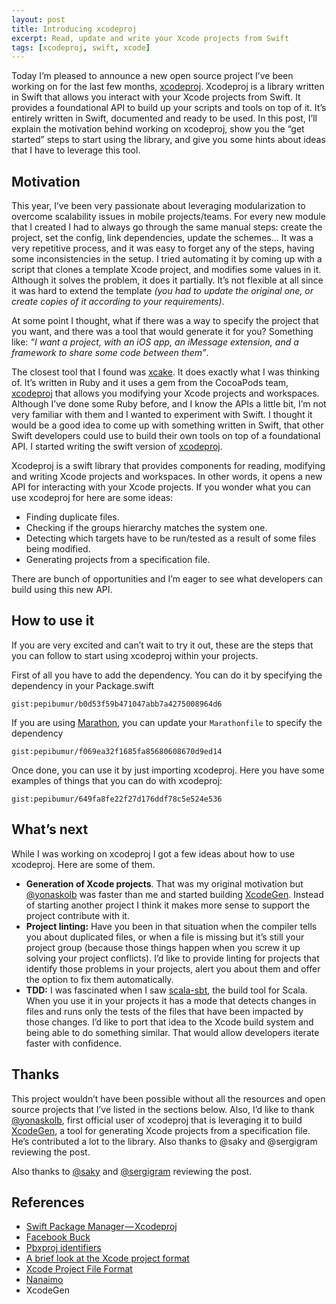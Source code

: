 ```yaml
---
layout: post
title: Introducing xcodeproj
excerpt: Read, update and write your Xcode projects from Swift
tags: [xcodeproj, swift, xcode]
---
```


Today I’m pleased to announce a new open source project I’ve been working on for the last few months, [xcodeproj](https://github.com/carambalabs/xcodeproj). Xcodeproj is a library written in Swift that allows you interact with your Xcode projects from Swift. It provides a foundational API to build up your scripts and tools on top of it. It’s entirely written in Swift, documented and ready to be used. In this post, I’ll explain the motivation behind working on xcodeproj, show you the “get started” steps to start using the library, and give you some hints about ideas that I have to leverage this tool.

## Motivation

This year, I’ve been very passionate about leveraging modularization to overcome scalability issues in mobile projects/teams. For every new module that I created I had to always go through the same manual steps: create the project, set the config, link dependencies, update the schemes… It was a very repetitive process, and it was easy to forget any of the steps, having some inconsistencies in the setup. I tried automating it by coming up with a script that clones a template Xcode project, and modifies some values in it. Although it solves the problem, it does it partially. It’s not flexible at all since it was hard to extend the template _(you had to update the original one, or create copies of it according to your requirements)_.

At some point I thought, what if there was a way to specify the project that you want, and there was a tool that would generate it for you? Something like: _“I want a project, with an iOS app, an iMessage extension, and a framework to share some code between them”_.

The closest tool that I found was [xcake](https://github.com/jcamp). It does exactly what I was thinking of. It’s written in Ruby and it uses a gem from the CocoaPods team, [xcodeproj](https://github.com/CocoaPods/Xcodeproj) that allows you modifying your Xcode projects and workspaces. Although I’ve done some Ruby before, and I know the APIs a little bit, I’m not very familiar with them and I wanted to experiment with Swift. I thought it would be a good idea to come up with something written in Swift, that other Swift developers could use to build their own tools on top of a foundational API. I started writing the swift version of [xcodeproj](https://github.com/xcodeproj).

Xcodeproj is a swift library that provides components for reading, modifying and writing Xcode projects and workspaces. In other words, it opens a new API for interacting with your Xcode projects. If you wonder what you can use xcodeproj for here are some ideas:

- Finding duplicate files.
- Checking if the groups hierarchy matches the system one.
- Detecting which targets have to be run/tested as a result of some files being modified.
- Generating projects from a specification file.

There are bunch of opportunities and I’m eager to see what developers can build using this new API.

## How to use it

If you are very excited and can’t wait to try it out, these are the steps that you can follow to start using xcodeproj within your projects.

First of all you have to add the dependency. You can do it by specifying the dependency in your Package.swift

`gist:pepibumur/b0d53f59b471047abb7a4275008964d6`

If you are using [Marathon](https://github.com/JohnSundell/Marathon), you can update your `Marathonfile` to specify the dependency

`gist:pepibumur/f069ea32f1685fa85680608670d9ed14`

Once done, you can use it by just importing xcodeproj. Here you have some examples of things that you can do with xcodeproj:

`gist:pepibumur/649fa8fe22f27d176ddf78c5e524e536`

## What’s next

While I was working on xcodeproj I got a few ideas about how to use xcodeproj. Here are some of them.

- **Generation of Xcode projects**. That was my original motivation but [@yonaskolb](https://twitter.com/yonaskolb) was faster than me and started building [XcodeGen](https://github.com/yonaskolb/XcodeGen). Instead of starting another project I think it makes more sense to support the project contribute with it.
- **Project linting:** Have you been in that situation when the compiler tells you about duplicated files, or when a file is missing but it’s still your project group (because those things happen when you screw it up solving your project conflicts). I’d like to provide linting for projects that identify those problems in your projects, alert you about them and offer the option to fix them automatically.
- **TDD:** I was fascinated when I saw [scala-sbt](http://www.scala-sbt.org/), the build tool for Scala. When you use it in your projects it has a mode that detects changes in files and runs only the tests of the files that have been impacted by those changes. I’d like to port that idea to the Xcode build system and being able to do something similar. That would allow developers iterate faster with confidence.

## Thanks

This project wouldn’t have been possible without all the resources and open source projects that I’ve listed in the sections below. Also, I’d like to thank [@yonaskolb](https://twitter.com/yonaskolb), first official user of xcodeproj that is leveraging it to build [XcodeGen](https://github.com/yonaskolb/XcodeGen), a tool for generating Xcode projects from a specification file. He’s contributed a lot to the library.
Also thanks to @saky and @sergigram reviewing the post.

Also thanks to [@saky](https://twitter.com/saky) and [@sergigram](https://twitter.com/sergigram) reviewing the post.

## References

- [Swift Package Manager — Xcodeproj](https://github.com/apple/swift-package-manager/tree/master/Sources/Xcodeproj)
- [Facebook Buck](https://buckbuild.com/javadoc/com/facebook/buck/apple/xcode/xcodeproj/package-summary.html)
- [Pbxproj identifiers](https://pewpewthespells.com/blog/pbxproj_identifiers.html)
- [A brief look at the Xcode project format](http://danwright.info/blog/2010/10/xcode-pbxproject-files/)
- [Xcode Project File Format](http://www.monobjc.net/xcode-project-file-format.html)
- [Nanaimo]()
- XcodeGen
